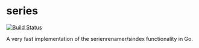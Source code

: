 series
======
[![Build Status](https://travis-ci.org/pboehm/series.svg)](https://travis-ci.org/pboehm/series)

A very fast implementation of the serienrenamer/sindex functionality in Go.
